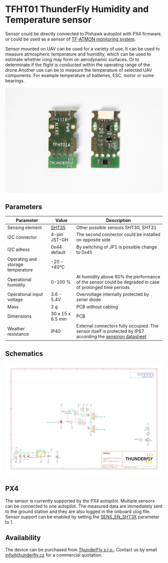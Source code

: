 # TFHT01 ThunderFly Humidity and Temperature sensor

Sensor could be directly connected to Pixhawk autopilot with PX4 firmware, or could be used as a sensor of [TF-ATMON monitoring system](https://www.thunderfly.cz/tf-atmon.html). 

Sensor mounted on UAV can be used for a variety of use. It can be used to measure atmospheric temperature and humidity, which can be used to estimate whether icing may form on aerodynamic surfaces. Or to determinate if the flight is conducted within the operating range of the drone.Another use can be to measure the temperature of selected UAV components. For example temperature of batteries, ESC, motor or some bearings. 

![TFHT01A top view](/doc/img/TFHT01A2.jpg)

## Parameters

| Parameter | Value | Description |
|-----------|-------|-------------|
| Sensing element | [SHT35](https://www.sensirion.com/fileadmin/user_upload/customers/sensirion/Dokumente/2_Humidity_Sensors/Datasheets/Sensirion_Humidity_Sensors_SHT3x_Datasheet_digital.pdf) | Other possible sensors SHT30, SHT31 |
| I2C connector | 4-pin JST-GH | The second connector could be installed on opposite side |
| I2C adress | 0x44 default | By switching of JP1 is possible change to 0x45 |
| Operating and storage temperature | -20 - +40°C |  |
| Operational humidity | 0-100 % | At humidity above 80% the performance of the sensor could be degraded in case of prolonged time periods |
| Operational input voltage | 3.6 - 5.4V | Overvoltage internally protected by zener diode |
| Mass | 2 g | PCB without cabling |
| Dimensions | 30 x 15 x 6.5 mm |  PCB |
| Weather resistance | IP40 | External connectors fully occupied. The sensor itself is protected by IP67 according the [sensirion datasheet](https://www.sensirion.com/fileadmin/user_upload/customers/sensirion/Dokumente/2_Humidity_Sensors/Datasheets/Sensirion_Humidity_Sensors_SHT3x_Datasheet_Filter_Membrane.pdf) |


## Schematics

![Schematics](/doc/TFHT01B-schematic.svg)


## PX4 
The sensor is currently supported by the PX4 autopilot. Multiple sensors can be connected to one autopilot. The measured data are immediately sent to the ground station and they are also logged in the onboard ulog file. Sensor support can be enabled by setting the [SENS_EN_SHT3X](http://docs.px4.io/master/en/advanced_config/parameter_reference.html#SENS_EN_SHT3X) parameter to 1. 

## Availability
The device can be purchased from [ThunderFly s.r.o.](https://www.thunderfly.cz/). Contact us by email info@thunderfly.cz for a commercial quotation.
